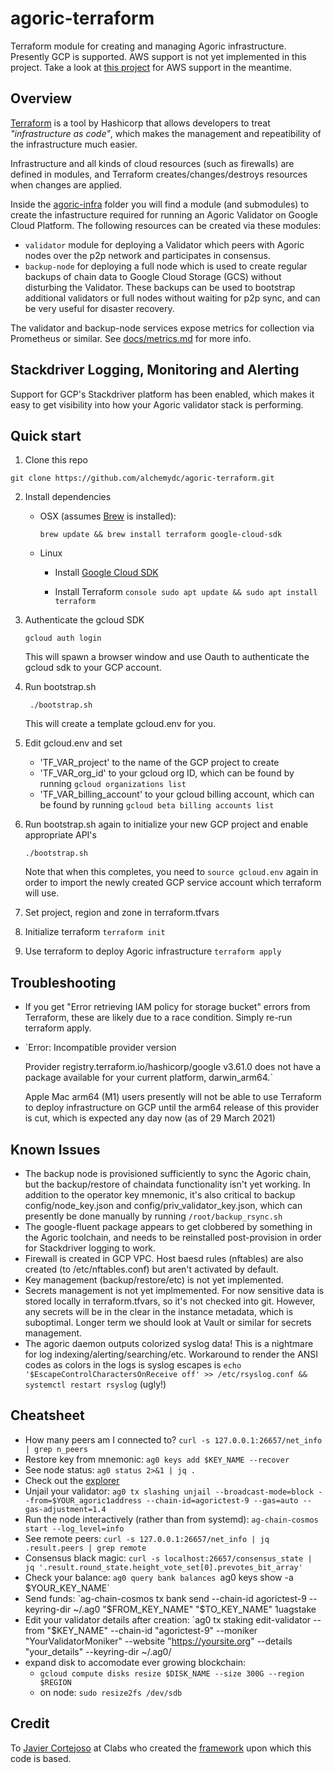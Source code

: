 # agoric-terraform
Terraform module for creating and managing Agoric infrastructure.  Presently GCP is supported.  AWS support is not yet implemented in this project.  Take a look at [this project](https://github.com/novy4/agoric-tools) for AWS support in the meantime.

## Overview

[Terraform](https://www.terraform.io) is a tool by Hashicorp that allows developers to treat _"infrastructure as code"_, which makes the management and repeatibility of the infrastructure much easier.  

Infrastructure and all kinds of cloud resources (such as firewalls) are defined in modules, and Terraform creates/changes/destroys resources when changes are applied.

Inside the [agoric-infra](./agoric-infra) folder you will find a module (and submodules) to create the infastructure required for running an Agoric Validator on Google Cloud Platform. The following resources can be created via these modules:

- `validator` module for deploying a Validator which peers with Agoric nodes over the p2p network and participates in consensus.
- `backup-node` for deploying a full node which is used to create regular backups of chain data to Google Cloud Storage (GCS) without disturbing the Validator.  These backups can be used to bootstrap additional validators or full nodes without waiting for p2p sync, and can be very useful for disaster recovery.

The validator and backup-node services expose metrics for collection via Prometheus or similar.  See [docs/metrics.md](./docs/metrics.md) for more info.

## Stackdriver Logging, Monitoring and Alerting
Support for GCP's Stackdriver platform has been enabled, which makes it easy to get visibility into how your Agoric validator stack is performing.

## Quick start
1. Clone this repo
  ```console
  git clone https://github.com/alchemydc/agoric-terraform.git
  ```
2. Install dependencies
   * OSX
     (assumes [Brew](https://brew.sh/) is installed):
     ```console
     brew update && brew install terraform google-cloud-sdk
     ```

   * Linux
     * Install [Google Cloud SDK](https://cloud.google.com/sdk/docs/install#linux)

     * Install Terraform
            ```console
            sudo apt update && sudo apt install terraform
            ```

3. Authenticate the gcloud SDK
    ```console
    gcloud auth login
    ```
    This will spawn a browser window and use Oauth to authenticate the gcloud sdk to your GCP account.

4. Run bootstrap.sh
   ```console
    ./bootstrap.sh
   ```
   This will create a template gcloud.env for you.

5. Edit gcloud.env and set
    * 'TF_VAR_project' to the name of the GCP project to create
    * 'TF_VAR_org_id' to your gcloud org ID, which can be found by running `gcloud organizations list`
    * 'TF_VAR_billing_account' to your gcloud billing account, which can be found by running `gcloud beta billing accounts list`

6. Run bootstrap.sh again to initialize your new GCP project and enable appropriate API's
    ```console
    ./bootstrap.sh
    ```

    Note that when this completes, you need to `source gcloud.env` again in order to import the newly created GCP service account which terraform will use.

7. Set project, region and zone in terraform.tfvars

8. Initialize terraform
    `terraform init`

9. Use terraform to deploy Agoric infrastructure
    `terraform apply`


## Troubleshooting
* If you get "Error retrieving IAM policy for storage bucket" errors from Terraform, these are likely due to a race condition. Simply re-run terraform apply.

* `Error: Incompatible provider version

  Provider registry.terraform.io/hashicorp/google v3.61.0 does not have a
  package available for your current platform, darwin_arm64.`

  Apple Mac arm64 (M1) users presently will not be able to use Terraform to deploy infrastructure on GCP until the arm64 release of this provider is cut, which is expected any day now (as of 29 March 2021)

## Known Issues
* The backup node is provisioned sufficiently to sync the Agoric chain, but the backup/restore of chaindata functionality isn't yet working.  In addition to the operator key mnemonic, it's also critical to backup config/node_key.json and config/priv_validator_key.json, which can presently be done manually by running `/root/backup_rsync.sh`
* The google-fluent package appears to get clobbered by something in the Agoric toolchain, and needs to be reinstalled post-provision in order for Stackdriver logging to work.
* Firewall is created in GCP VPC.  Host baesd rules (nftables) are also created (to /etc/nftables.conf) but aren't activated by default.
* Key management (backup/restore/etc) is not yet implemented.
* Secrets management is not yet implmemented.  For now sensitive data is stored locally in terraform.tfvars, so it's not checked into git.  However, any secrets will be in the clear in the instance metadata, which is suboptimal.  Longer term we should look at Vault or similar for secrets management.
* The agoric daemon outputs colorized syslog data!  This is a nightmare for log indexing/alerting/searching/etc.  Workaround to render the ANSI codes as colors in the logs is syslog escapes is `echo '$EscapeControlCharactersOnReceive off' >> /etc/rsyslog.conf && systemctl restart rsyslog` (ugly!)


## Cheatsheet
* How many peers am I connected to? `curl -s 127.0.0.1:26657/net_info  | grep n_peers`
* Restore key from mnemonic: `ag0 keys add $KEY_NAME --recover`
* See node status: `ag0 status 2>&1 | jq .`
* Check out the [explorer](https://testnet.explorer.agoric.net/)
* Unjail your validator: `ag0 tx slashing unjail --broadcast-mode=block --from=$YOUR_agoric1address --chain-id=agorictest-9 --gas=auto --gas-adjustment=1.4`
* Run the node interactively (rather than from systemd): `ag-chain-cosmos start --log_level=info`
* See remote peers: `curl -s 127.0.0.1:26657/net_info | jq .result.peers | grep remote`
* Consensus black magic: `curl -s localhost:26657/consensus_state | jq '.result.round_state.height_vote_set[0].prevotes_bit_array'`
* Check your balance: `ag0 query bank balances `ag0 keys show -a $YOUR_KEY_NAME`
* Send funds: `ag-chain-cosmos tx bank send --chain-id agorictest-9 --keyring-dir ~/.ag0 "$FROM_KEY_NAME" "$TO_KEY_NAME" 1uagstake
* Edit your validator details after creation: `ag0 tx staking edit-validator --from "$KEY_NAME" --chain-id "agorictest-9" --moniker "YourValidatorMoniker" --website "https://yoursite.org" --details "your_details" --keyring-dir ~/.ag0/
* expand disk to accomodate ever growing blockchain:
  * `gcloud compute disks resize $DISK_NAME --size 300G --region $REGION` 
  * on node: `sudo resize2fs /dev/sdb` 


## Credit
To [Javier Cortejoso](https://github.com/jcortejoso) at Clabs who created the [framework](https://github.com/alchemydc/celo-monorepo/tree/master/packages/terraform-modules-public) upon which this code is based.

